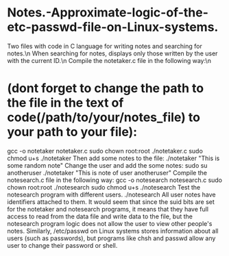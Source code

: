 # Notes.-Approximate-logic-of-the-etc-passwd-file-on-Linux-systems.
Two files with code in C language for writing notes and searching for notes.\n
When searching for notes, displays only those written by the user with the current ID.\n
Compile the notetaker.c file in the following way:\n
# (dont forget to change the path to the file in the text of code(/path/to/your/notes_file) to your path to your file):
gcc -o notetaker notetaker.c
sudo chown root:root ./notetaker.c
sudo chmod u+s ./notetaker
Then add some notes to the file:
./notetaker "This is some random note"
Change the user and add the some notes:
sudo su anotheruser
./notetaker "This is note of user anotheruser"
Compile the notesearch.c file in the following way:
gcc -o notesearch notesearch.c
sudo chown root:root ./notesearch
sudo chmod u+s ./notesearch
Test the notesearch program with different users.
./notesearch
All user notes have identifiers attached to them. 
It would seem that since the suid bits are set for the notetaker and notesearch programs, 
it means that they have full access to read from the data file and write data to the file, 
but the notesearch program logic does not allow the user to view other people's notes.
Similarly, /etc/passwd on Linux systems stores information about all users (such as passwords), 
but programs like chsh and passwd allow any user to change their password or shell.
